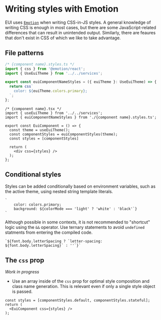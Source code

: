 # Writing styles with Emotion

EUI uses [`Emotion`](https://emotion.sh/) when writing CSS-in-JS styles.
A general knowledge of writing CSS is enough in most cases, but there are some JavaScript-related differences that can result in unintended output. Similarly, there are feaures that don't exist in CSS of which we like to take advantage.


## File patterns

```ts
/* {component name}.styles.ts */
import { css } from '@emotion/react';
import { UseEuiTheme } from '../../services';

export const euiComponentNameStyles = ({ euiTheme }: UseEuiTheme) => {
  return css`
    color: ${euiTheme.colors.primary};
  `;
};
```

```tsx
/* {component name}.tsx */
import { useEuiTheme } from '../../services';
import { euiComponentNameStyles } from './{component name}.styles.ts';

export const EuiComponent = () => {
  const theme = useEuiTheme();
  const componentStyles = euiComponentStyles(theme);
  const styles = [componentStyles]

  return (
    <div css={styles} />
  );
};
```

## Conditional styles

Styles can be added conditionally based on environment variables, such as the active theme, using nested string template literals.

```
`
    color: colors.primary;
    background: ${colorMode === 'light' ? 'white' : 'black'`}
`
```

Although possible in some contexts, it is not recommended to "shortcut" logic using the `&&` operator. Use ternary statements to avoid `undefined` statments from entering the compiled code.

```
`${font.body.letterSpacing ? `letter-spacing: ${font.body.letterSpacing}` : ''`}`
```

## The `css` prop

_Work in progress_

* Use an array inside of the `css` prop for optimal style composition and class name generation. This is relevant even if only a single style object is passed.

```tsx
const styles = [componentStyles.default, componentStyles.stateful];
return (
  <EuiComponent css={styles} />
);
```
